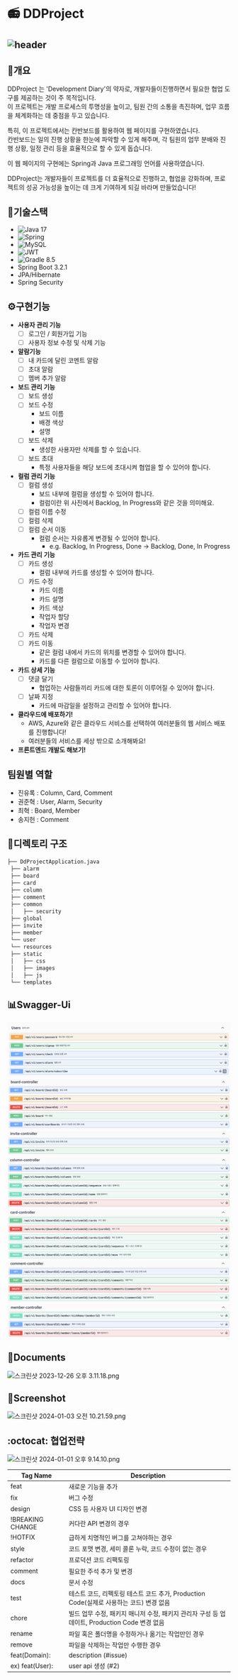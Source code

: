 # 📻 DDProject
![header](https://capsule-render.vercel.app/api?type=waving&color=timeGradient&text=DDProject!!&animation=twinkling&fontSize=45&fontAlignY=40&fontAlign=50&height=250)
---

## 📇개요
DDProject 는 'Development Diary'의 약자로, 개발자들이진행하면서 필요한 협업 도구를 제공하는 것이 주 목적입니다.<br> 이 프로젝트는 개발 프로세스의 투명성을 높이고, 팀원 간의 소통을 촉진하며, 업무 흐름을 체계화하는 데 중점을 두고 있습니다.<br>

특히, 이 프로젝트에서는 칸반보드를 활용하여 웹 페이지를 구현하였습니다.<br> 칸반보드는 일의 진행 상황을 한눈에 파악할 수 있게 해주며, 각 팀원의 업무 분배와 진행 상황, 일정 관리 등을 효율적으로 할 수 있게 돕습니다.<br>

이 웹 페이지의 구현에는 Spring과 Java 프로그래밍 언어를 사용하였습니다.<br>

DDProject는 개발자들이 프로젝트를 더 효율적으로 진행하고, 협업을 강화하며, 프로젝트의 성공 가능성을 높이는 데 크게 기여하게 되길 바라며 만들었습니다!

## 📔기술스택
- ![Java](https://img.shields.io/badge/java-%23ED8B00.svg?style=for-the-badge&logo=openjdk&logoColor=white) 17
- ![Spring](https://img.shields.io/badge/spring-%236DB33F.svg?style=for-the-badge&logo=spring&logoColor=white)
- ![MySQL](https://img.shields.io/badge/mysql-%2300f.svg?style=for-the-badge&logo=mysql&logoColor=white)
- ![JWT](https://img.shields.io/badge/JWT-black?style=for-the-badge&logo=JSON%20web%20tokens)
- ![Gradle](https://img.shields.io/badge/Gradle-02303A.svg?style=for-the-badge&logo=Gradle&logoColor=white) 8.5
- Spring Boot 3.2.1
- JPA/Hibernate
- Spring Security

## ⚙구현기능
- **사용자 관리 기능**
    - [ ]  로그인 / 회원가입 기능
    - [ ]  사용자 정보 수정 및 삭제 기능
- **알람기능**
    - [ ]  내 카드에 달린 코멘트 알람
    - [ ]  초대 알람
    - [ ]  멤버 추가 알람
- **보드 관리 기능**
    - [ ]  보드 생성
    - [ ]  보드 수정
        - 보드 이름
        - 배경 색상
        - 설명
    - [ ]  보드 삭제
        - 생성한 사용자만 삭제를 할 수 있습니다.
    - [ ]  보드 초대
        - 특정 사용자들을 해당 보드에 초대시켜 협업을 할 수 있어야 합니다.
- **컬럼 관리 기능**
    - [ ]  컬럼 생성
        - 보드 내부에 컬럼을 생성할 수 있어야 합니다.
        - 컬럼이란 위 사진에서 Backlog, In Progress와 같은 것을 의미해요.
    - [ ]  컬럼 이름 수정
    - [ ]  컬럼 삭제
    - [ ]  컬럼 순서 이동
        - 컬럼 순서는 자유롭게 변경될 수 있어야 합니다.
            - e.g. Backlog, In Progress, Done → Backlog, Done, In Progress
- **카드 관리 기능**
    - [ ]  카드 생성
        - 컬럼 내부에 카드를 생성할 수 있어야 합니다.
    - [ ]  카드 수정
        - 카드 이름
        - 카드 설명
        - 카드 색상
        - 작업자 할당
        - 작업자 변경
    - [ ]  카드 삭제
    - [ ]  카드 이동
        - 같은 컬럼 내에서 카드의 위치를 변경할 수 있어야 합니다.
        - 카드를 다른 컬럼으로 이동할 수 있어야 합니다.
- **카드 상세 기능**
    - [ ]  댓글 달기
        - 협업하는 사람들끼리 카드에 대한 토론이 이루어질 수 있어야 합니다.
    - [ ]  날짜 지정
        - 카드에 마감일을 설정하고 관리할 수 있어야 합니다.
- **클라우드에 배포하기!**
    - AWS, Azure와 같은 클라우드 서비스를 선택하여 여러분들의 웹 서비스 배포를 진행합니다!
    - 여러분들의 서비스를 세상 밖으로 소개해봐요!
- **프론트엔드 개발도 해보기!**

## 팀원별 역할

- 진유록 : Column, Card, Comment
- 권준혁 : User, Alarm, Security
- 최혁 : Board, Member
- 송지헌 : Comment

## 💾디렉토리 구조 
```agsl
├── DdProjectApplication.java
 ├── alarm
 ├── board
 ├── card
 ├── column
 ├── comment
 ├── common
 │   ├── security
 ├── global
 ├── invite
 ├── member
 └── user
 └── resources
 ├── static
 │   ├── css
 │   ├── images
 │   ├── js
 └── templates
```

## 📊Swagger-Ui
![스크린샷 2024-01-03 오후 7.49.02.png](img%2F%EC%8A%A4%ED%81%AC%EB%A6%B0%EC%83%B7%202024-01-03%20%EC%98%A4%ED%9B%84%207.49.02.png)
![스크린샷 2024-01-03 오후 7.49.12.png](img%2F%EC%8A%A4%ED%81%AC%EB%A6%B0%EC%83%B7%202024-01-03%20%EC%98%A4%ED%9B%84%207.49.12.png)
![스크린샷 2024-01-03 오후 7.49.21.png](img%2F%EC%8A%A4%ED%81%AC%EB%A6%B0%EC%83%B7%202024-01-03%20%EC%98%A4%ED%9B%84%207.49.21.png)
![스크린샷 2024-01-03 오후 7.49.31.png](img%2F%EC%8A%A4%ED%81%AC%EB%A6%B0%EC%83%B7%202024-01-03%20%EC%98%A4%ED%9B%84%207.49.31.png)
![스크린샷 2024-01-03 오후 7.49.43.png](img%2F%EC%8A%A4%ED%81%AC%EB%A6%B0%EC%83%B7%202024-01-03%20%EC%98%A4%ED%9B%84%207.49.43.png)
![스크린샷 2024-01-03 오후 7.49.53.png](img%2F%EC%8A%A4%ED%81%AC%EB%A6%B0%EC%83%B7%202024-01-03%20%EC%98%A4%ED%9B%84%207.49.53.png)
![스크린샷 2024-01-03 오후 7.50.03.png](img%2F%EC%8A%A4%ED%81%AC%EB%A6%B0%EC%83%B7%202024-01-03%20%EC%98%A4%ED%9B%84%207.50.03.png)
## 📔Documents
![스크린샷 2023-12-26 오후 3.11.18.png](img%2F%EC%8A%A4%ED%81%AC%EB%A6%B0%EC%83%B7%202023-12-26%20%EC%98%A4%ED%9B%84%203.11.18.png)
## 📸Screenshot
![스크린샷 2024-01-03 오전 10.21.59.png](img%2F%EC%8A%A4%ED%81%AC%EB%A6%B0%EC%83%B7%202024-01-03%20%EC%98%A4%EC%A0%84%2010.21.59.png)
## :octocat: 협업전략

![스크린샷 2024-01-01 오후 9.14.10.png](img%2F%EC%8A%A4%ED%81%AC%EB%A6%B0%EC%83%B7%202024-01-01%20%EC%98%A4%ED%9B%84%209.14.10.png)

| Tag Name | Description |
| --- | --- |
| feat | 새로운 기능을 추가 |
| fix | 버그 수정 |
| design | CSS 등 사용자 UI 디자인 변경 |
| !BREAKING CHANGE | 커다란 API 변경의 경우 |
| !HOTFIX | 급하게 치명적인 버그를 고쳐야하는 경우 |
| style | 코드 포맷 변경, 세미 콜론 누락, 코드 수정이 없는 경우 |
| refactor | 프로덕션 코드 리팩토링 |
| comment | 필요한 주석 추가 및 변경 |
| docs | 문서 수정 |
| test | 테스트 코드, 리펙토링 테스트 코드 추가, Production Code(실제로 사용하는 코드) 변경 없음 |
| chore | 빌드 업무 수정, 패키지 매니저 수정, 패키지 관리자 구성 등 업데이트, Production Code 변경 없음 |
| rename | 파일 혹은 폴더명을 수정하거나 옮기는 작업만인 경우 |
| remove | 파일을 삭제하는 작업만 수행한 경우 |
| feat(Domain): | description (#issue) |
| ex) feat(User): | user api 생성 (#2) |

